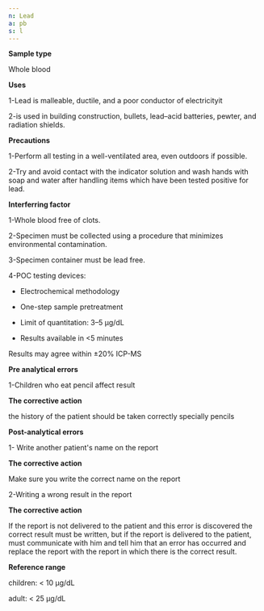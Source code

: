 ```yaml
---
n: Lead
a: pb
s: l
---
```


__Sample type__

Whole blood 

__Uses__

1-Lead is malleable, ductile, and a poor conductor of electricityit

2-is used in building construction, bullets, lead–acid batteries, pewter, and radiation shields.

__Precautions__

1-Perform all testing in a well-ventilated area, even outdoors if possible.

2-Try and avoid contact with the indicator solution and wash hands with soap and water after handling items which have been tested positive for lead.

__Interferring factor__

1-Whole blood free of clots.

2-Specimen must be collected using a procedure that minimizes environmental contamination.

3-Specimen container must be lead free.

4-POC testing devices:

-	Electrochemical methodology

-	One-step sample pretreatment

-	Limit of quantitation: 3–5 μg/dL

-	Results available in <5 minutes

Results may agree within ±20% ICP-MS

__Pre analytical errors__

1-Children who eat pencil affect result

__The corrective action__

the history of the patient should be taken correctly specially pencils

__Post-analytical errors__ 

1- Write another patient's name on the report

__The corrective action__

Make sure you write the correct name on the report

2-Writing a wrong result in the report

__The corrective action__

If the report is not delivered to the patient and this error is discovered
the correct result must be written, but if the report is delivered to the 
patient, must communicate with him and tell him that an error has occurred 
and replace the report with the report in which there is the correct result.

__Reference range__

children: < 10 μg/dL

adult: < 25 μg/dL